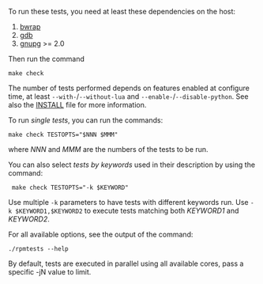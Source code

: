 To run these tests, you need at least these dependencies on the host:

1.    [bwrap](https://github.com/containers/bubblewrap/)
1.    [gdb](https://www.gnu.org/software/gdb/)
1.    [gnupg](https://www.gnupg.org/) >= 2.0

Then run the command

    make check

The number of tests performed depends on features enabled at configure time,
at least `--with-`/`--without-lua` and `--enable-`/`--disable-python`.
See also the [INSTALL](../INSTALL) file for more information.

To run *single tests*, you can run the commands:

    make check TESTOPTS="$NNN $MMM"

where _NNN_ and _MMM_ are the numbers of the tests to be run.

You can also select *tests by keywords* used in their description by using the command:

     make check TESTOPTS="-k $KEYWORD"

Use multiple `-k` parameters to have tests with different keywords run.
Use `-k $KEYWORD1,$KEYWORD2` to execute tests matching both _KEYWORD1_ and _KEYWORD2_.

For all available options, see the output of the command:

	./rpmtests --help

By default, tests are executed in parallel using all available cores, pass
a specific -jN value to limit.
